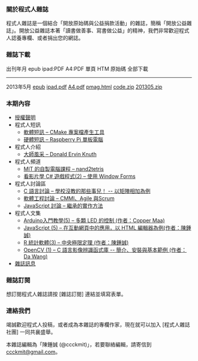 ### 關於程式人雜誌
程式人雜誌是一個結合「開放原始碼與公益捐款活動」的雜誌，簡稱「開放公益雜誌」。開放公益雜誌本著「讀書做善事、寫書做公益」的精神，我們非常歡迎程式人認養專欄、或者捐出您的網誌。

### 雜誌下載

出刊年月       epub           ipad:PDF      A4:PDF     單頁 HTM     原始碼      全部下載
------------   ----------     -----------   --------   -----------  ----------  -------------
2013年5月      [epub]         [ipad.pdf]    [A4.pdf]   [pmag.html]  [code.zip]  [201305.zip]

### 本期內容
* [授權聲明](license.html)
* 程式人短訊
    * [軟體短訊 – CMake 專案檔產生工具](message1.html)
    * [硬體短訊 – Raspberry Pi 單板電腦](message2.html)
* 程式人介紹
    * [大師風采 – Donald Ervin Knuth](people1.html)
* 程式人頻道
    * [MIT 的自製電腦課程 – nand2tetris](video1.html)
    * [看影片學 C# 遊戲程式(2) – 使用 Window Forms](video2.html)
* 程式人討論區
    * [C 語言討論 – 學校沒教的那些事兒！ -- 以矩陣相加為例](discuss1.html)
    * [軟體工程討論 – CMMI、Agile 與Scrum](discuss2.html)
    * [JavaScript 討論 – 繼承的實作方法](discuss3.html)
* 程式人文集
    * [Arduino入門教學(5) – 多顆 LED 的控制 (作者：Copper Maa)](article1.html)
    * [JavaScript (5) – 在互動網頁中的應用，以 HTML 編輯器為例(作者：陳鍾誠)](article2.html)
    * [R 統計軟體(3) – 中央極限定理 (作者：陳鍾誠)](article3.html)
    * [OpenCV (1) – C 語言影像辨識函式庫 -- 簡介、安裝與基本範例 (作者：Da Wang)](article4.html)
* [雜誌訊息](info.html)
    
### 雜誌訂閱
想訂閱程式人雜誌請按 [雜誌訂閱] 連結並填寫表單。

### 連絡我們
竭誠歡迎程式人投稿，或者成為本雜誌的專欄作家，現在就可以加入 [程式人雜誌社團] 一同共襄盛舉。

本雜誌編輯為「陳鍾誠 (@ccckmit)」，若要聯絡編輯，請寄信到 <ccckmit@gmail.com>。

[epub]: ../book/A4.epub
[ipad.pdf]: ../book/ipad.pdf
[A4.pdf]: ../book/A4.pdf
[code.zip]: ../code.zip
[pmag.html]: ../book/pmag.html
[201305.zip]: ../../201305.zip
